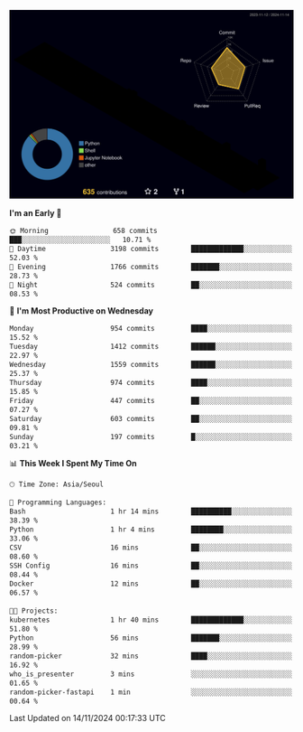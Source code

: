 <!-- ![Header](./github-header-image.png) -->

<!-- <div align="center">
  <img src="https://ziadoua.github.io/m3-Markdown-Badges/badges/FastAPI/fastapi1.svg" />&nbsp
  <img src="https://ziadoua.github.io/m3-Markdown-Badges/badges/Git/git1.svg" />&nbsp
  <img src="https://ziadoua.github.io/m3-Markdown-Badges/badges/Linux/linux2.svg" />&nbsp
  <img src="https://ziadoua.github.io/m3-Markdown-Badges/badges/PostgreSQL/postgresql3.svg" />&nbsp
  <img src="https://ziadoua.github.io/m3-Markdown-Badges/badges/Python/python3.svg" />&nbsp
</div> -->

![](./profile-3d-contrib/profile-night-rainbow.svg)

<!--START_SECTION:waka-->
**I'm an Early 🐤** 

```text
🌞 Morning                658 commits         ███░░░░░░░░░░░░░░░░░░░░░░   10.71 % 
🌆 Daytime                3198 commits        █████████████░░░░░░░░░░░░   52.03 % 
🌃 Evening                1766 commits        ███████░░░░░░░░░░░░░░░░░░   28.73 % 
🌙 Night                  524 commits         ██░░░░░░░░░░░░░░░░░░░░░░░   08.53 % 
```
📅 **I'm Most Productive on Wednesday** 

```text
Monday                   954 commits         ████░░░░░░░░░░░░░░░░░░░░░   15.52 % 
Tuesday                  1412 commits        ██████░░░░░░░░░░░░░░░░░░░   22.97 % 
Wednesday                1559 commits        ██████░░░░░░░░░░░░░░░░░░░   25.37 % 
Thursday                 974 commits         ████░░░░░░░░░░░░░░░░░░░░░   15.85 % 
Friday                   447 commits         ██░░░░░░░░░░░░░░░░░░░░░░░   07.27 % 
Saturday                 603 commits         ██░░░░░░░░░░░░░░░░░░░░░░░   09.81 % 
Sunday                   197 commits         █░░░░░░░░░░░░░░░░░░░░░░░░   03.21 % 
```


📊 **This Week I Spent My Time On** 

```text
🕑︎ Time Zone: Asia/Seoul

💬 Programming Languages: 
Bash                     1 hr 14 mins        ██████████░░░░░░░░░░░░░░░   38.39 % 
Python                   1 hr 4 mins         ████████░░░░░░░░░░░░░░░░░   33.06 % 
CSV                      16 mins             ██░░░░░░░░░░░░░░░░░░░░░░░   08.60 % 
SSH Config               16 mins             ██░░░░░░░░░░░░░░░░░░░░░░░   08.44 % 
Docker                   12 mins             ██░░░░░░░░░░░░░░░░░░░░░░░   06.57 % 

🐱‍💻 Projects: 
kubernetes               1 hr 40 mins        █████████████░░░░░░░░░░░░   51.80 % 
Python                   56 mins             ███████░░░░░░░░░░░░░░░░░░   28.99 % 
random-picker            32 mins             ████░░░░░░░░░░░░░░░░░░░░░   16.92 % 
who_is_presenter         3 mins              ░░░░░░░░░░░░░░░░░░░░░░░░░   01.65 % 
random-picker-fastapi    1 min               ░░░░░░░░░░░░░░░░░░░░░░░░░   00.64 % 
```


 Last Updated on 14/11/2024 00:17:33 UTC
<!--END_SECTION:waka-->





